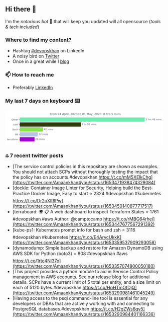 <!--- [![Hits](https://hits.seeyoufarm.com/api/count/incr/badge.svg?url=https%3A%2F%2Fgithub.com%2Fakhan4u%2Fhit-counter&count_bg=%2379C83D&title_bg=%23555555&icon=&icon_color=%23E7E7E7&title=visits&edge_flat=false)](https://hits.seeyoufarm.com) --->

## Hi there 👋

I'm the _notorious bot_ 🤣 that will keep you updated will all opensource (_tools & tech included_) 

### Where to find my content?

* Hashtag [#devopskhan](https://www.linkedin.com/feed/hashtag/devopskhan) on LinkedIn
* A noisy bird on [Twitter](https://twitter.com/Amaankhan4you)
* Once in a great while I [blog](https://linuxparrot.netlify.app) 


### 📫 **How to reach me**

* Preferably [LinkedIn](https://www.linkedin.com/in/amaan-khan-linux-ninja)

### My last 7 days on keyboard ⌨️

<img src="https://github.com/akhan4u/akhan4u/blob/main/images/stat.svg" alt="Amaan's Wakatime Activity!"/>

### 🔝 7 recent twitter posts
<!-- DEVDOJO:START -->
- [The service control policies in this repository are shown as examples. You should not attach SCPs without thoroughly testing the impact that the policy has on accounts.#devopskhan https://t.co/mM5XElkChg](https://twitter.com/Amaankhan4you/status/1653471938474328084)
- [dockle: Container Image Linter for Security, Helping build the Best-Practice Docker Image, Easy to start
⭐️ 2324
#devopskhan #kubernetes
https://t.co/Dr2uXlRlPw](https://twitter.com/Amaankhan4you/status/1653450140877717517)
- [terraboard: :earth_africa: :clipboard:  A web dashboard to inspect Terraform States 
⭐️ 1761
#devopskhan #aws
Author: @camptocamp
https://t.co/rMBG64rhei](https://twitter.com/Amaankhan4you/status/1653447677567291392)
- [kube-ps1: Kubernetes prompt info for bash and zsh
⭐️ 3116
#devopskhan #kubernetes
https://t.co/E4ArycUkkK](https://twitter.com/Amaankhan4you/status/1653359537909293058)
- [dynamodump: Simple backup and restore for Amazon DynamoDB using AWS SDK for Python &lpar;boto3&rpar;
⭐️ 808
#devopskhan #aws
https://t.co/1rtc4Nl37o](https://twitter.com/Amaankhan4you/status/1653357074800050180)
- [This project provides a python module to aid in Service Control Policy management in AWS accounts. See our release blog for additional details. SCPs have a current limit of 5 total per entity, and a size limit on each of 5120 bytes.#devopskhan https://t.co/HpHTmOfDjQ](https://twitter.com/Amaankhan4you/status/1653290981461045249)
- [Having access to the psql command-line tool is essential for any developers or DBAs that are actively working with and connecting to PostgreSQL databases.#devopskhan https://t.co/H2gZWs6qv5](https://twitter.com/Amaankhan4you/status/1653290984401166336)
<!-- DEVDOJO:END -->

<!-- ![Amaan's GitHub stats](https://github-readme-stats.vercel.app/api?username=akhan4u&count_private=true&show_icons=true&hide=contribs) -->
